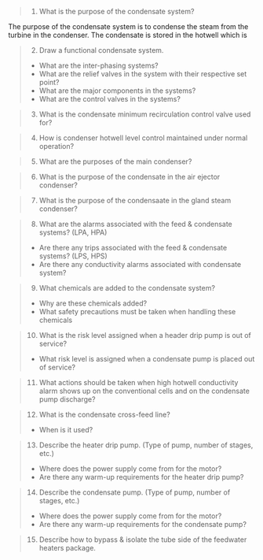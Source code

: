 >1.	What is the purpose of the condensate system?

The purpose of the condensate system is to condense the steam from the turbine in the condenser. The condensate is stored in the hotwell which is

>2.	Draw a functional condensate system.
>-	What are the inter-phasing systems?
>-	What are the relief valves in the system with their respective set point?
>-	What are the major components in the systems?
>-	What are the control valves in the systems?
	
>3.	What is the condensate minimum recirculation control valve used for?

>4.	How is condenser hotwell level control maintained under normal operation?

>5.	What are the purposes of the main condenser?

>6.	What is the purpose of the condensate in the air ejector condenser?

>7.	What is the purpose of the condensaate in the gland steam condenser?

>8.	What are the alarms associated with the feed & condensate systems? (LPA, HPA)
>-	Are there any trips associated with the feed & condensate systems? (LPS, HPS)
>-	Are there any conductivity alarms associated with condensate system?

>9.	What chemicals are added to the condensate system?
>-	Why are these chemicals added?
>-	What safety precautions must be taken when handling these chemicals

>10.	What is the risk level assigned when a header drip pump is out of service?
>-	What risk level is assigned when a condensate pump is placed out of service?

>11.	What actions should be taken when high hotwell conductivity alarm shows up on the conventional cells and on the condensate pump discharge?

>12.	What is the condensate cross-feed line?
>-	When is it used?
	
>13.	Describe the heater drip pump. (Type of pump, number of stages, etc.)
>-	Where does the power supply come from for the motor?
>-	Are there any warm-up requirements for the heater drip pump?
	
>14.	Describe the condensate pump. (Type of pump, number of stages, etc.)
>-	Where does the power supply come from for the motor?
>-	Are there any warm-up requirements for the condensate pump?
	
>15.	Describe how to bypass & isolate the tube side of the feedwater heaters package.
